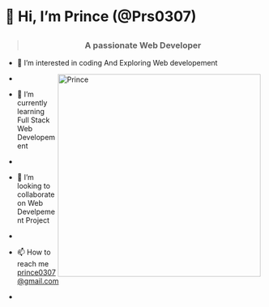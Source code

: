   #                                 👋 Hi, I’m Prince (@Prs0307)
  >## <h3 align="center">A passionate Web Developer</h3>
- 👀 I’m interested in coding And Exploring Web developement
- <img align="right" alt="Prince" width="400" src="file:///C:/Users/prince%20sahu/Downloads/runweb.gif">
- 🌱 I’m currently learning Full Stack Web Developement
- 
- 💞️ I’m looking to collaborate on Web Develpement Project
- 
- 📫 How to reach me prince0307@gmail.com

-

<!---
Prs0307/Prs0307 is a ✨ special ✨ repository because its `README.md` (this file) appears on your GitHub profile.
You can click the Preview link to take a look at your changes.
--->
